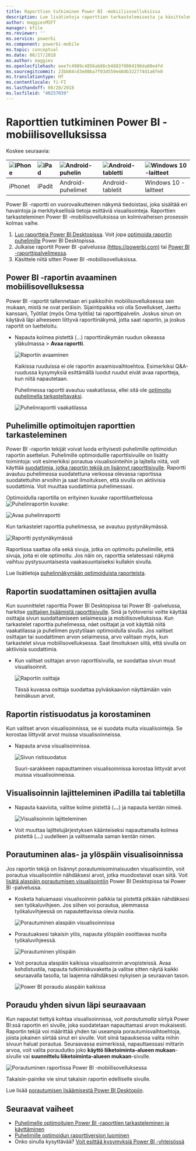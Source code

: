 ```yaml
---
title: Raporttien tutkiminen Power BI -mobiilisovelluksissa
description: Lue lisätietoja raporttien tarkastelemisesta ja käsittelemisestä Power BI -mobiilisovelluksissa puhelimella tai tabletilla. Voit luoda raportteja Power BI -palvelussa tai Power BI Desktopissa ja käsitellä niitä sitten mobiilisovelluksissa.
author: maggiesMSFT
manager: kfile
ms.reviewer: ''
ms.service: powerbi
ms.component: powerbi-mobile
ms.topic: conceptual
ms.date: 08/17/2018
ms.author: maggies
ms.openlocfilehash: eee7c4989c4856ab86cb4883f8004198da00e4fd
ms.sourcegitcommit: 23bb84cd3e80ba7f03d559e48db322774d1a6fe0
ms.translationtype: HT
ms.contentlocale: fi-FI
ms.lasthandoff: 08/20/2018
ms.locfileid: "40257039"
---
```

# <a name="explore-reports-in-the-power-bi-mobile-apps"></a>Raporttien tutkiminen Power BI -mobiilisovelluksissa
Koskee seuraavia:

| ![iPhone](media/mobile-reports-in-the-mobile-apps/ios-logo-40-px.png) | ![iPad](media/mobile-reports-in-the-mobile-apps/ios-logo-40-px.png) | ![Android-puhelin](media/mobile-reports-in-the-mobile-apps/android-logo-40-px.png) | ![Android-tabletti](media/mobile-reports-in-the-mobile-apps/android-logo-40-px.png) | ![Windows 10 -laitteet](media/mobile-reports-in-the-mobile-apps/win-10-logo-40-px.png) |
|:--- |:--- |:--- |:--- |:--- |
| iPhonet |iPadit |Android-puhelimet |Android-tabletit |Windows 10 -laitteet |

Power BI -raportti on vuorovaikutteinen näkymä tiedoistasi, joka sisältää eri havaintoja ja merkityksellisiä tietoja esittäviä visualisointeja. Raporttien tarkasteleminen Power BI -mobiilisovelluksissa on kolmivaiheisen prosessin kolmas vaihe.

1. [Luo raportteja Power BI Desktopissa](desktop-report-view.md). Voit jopa [optimoida raportin puhelimille](mobile-apps-view-phone-report.md) Power BI Desktopissa. 
2. Julkaise raportit Power BI -palvelussa [(https://powerbi.com)](https://powerbi.com) tai [Power BI -raporttipalvelimessa](report-server/get-started.md).  
3. Käsittele niitä sitten Power BI -mobiilisovelluksissa.

## <a name="open-a-power-bi-report-in-the-mobile-app"></a>Power BI -raportin avaaminen mobiilisovelluksessa
Power BI -raportit tallennetaan eri paikkoihin mobiilisovelluksessa sen mukaan, mistä ne ovat peräisin. Sijaintipaikka voi olla Sovellukset, Jaettu kanssani, Työtilat (myös Oma työtila) tai raporttipalvelin. Joskus sinun on käytävä läpi aiheeseen liittyvä raporttinäkymä, jotta saat raportin, ja joskus raportit on luetteloitu.

* Napauta kolmea pistettä (...) raporttinäkymän ruudun oikeassa yläkulmassa > **Avaa raportti**.
  
  ![Raportin avaaminen](media/mobile-reports-in-the-mobile-apps/power-bi-android-open-report-tile.png)
  
  Kaikissa ruuduissa ei ole raportin avaamisvaihtoehtoa. Esimerkiksi Q&A-ruudussa kysymyksiä esittämällä luodut ruudut eivät avaa raportteja, kun niitä napautetaan. 
  
  Puhelimessa raportti avautuu vaakatilassa, ellei sitä ole [optimoitu puhelimella tarkasteltavaksi](mobile-reports-in-the-mobile-apps.md#view-reports-optimized-for-phones).
  
  ![Puhelinraportti vaakatilassa](media/mobile-reports-in-the-mobile-apps/power-bi-iphone-report-landscape.png)

## <a name="view-reports-optimized-for-phones"></a>Puhelimille optimoitujen raporttien tarkasteleminen
Power BI -raportin tekijät voivat luoda erityisesti puhelimille optimoidun raportin asettelun. Puhelimille optimoiduille raporttisivuille on lisätty toimintoja: voit esimerkiksi porautua visualisointeihin ja lajitella niitä, voit käyttää [suodattimia, jotka raportin tekijä on lisännyt raporttisivulle](mobile-apps-view-phone-report.md#filter-the-report-page-on-a-phone). Raportti avautuu puhelimessa suodatettuna verkossa olevassa raportissa suodatettuihin arvoihin ja saat ilmoituksen, että sivulla on aktiivisia suodattimia. Voit muuttaa suodattimia puhelimessasi.

Optimoidulla raportilla on erityinen kuvake raporttiluettelossa ![Puhelinraportin kuvake](media/mobile-reports-in-the-mobile-apps/power-bi-phone-report-icon.png):

![Avaa puhelinraportti](media/mobile-reports-in-the-mobile-apps/power-bi-android-phone-report.png)

Kun tarkastelet raporttia puhelimessa, se avautuu pystynäkymässä.

![Raportti pystynäkymässä](media/mobile-reports-in-the-mobile-apps/07-power-bi-phone-report-portrait.png)

 Raportissa saattaa olla sekä sivuja, jotka on optimoitu puhelimille, että sivuja, joita ei ole optimoitu. Jos näin on, raporttia selatessasi näkymä vaihtuu pystysuuntaisesta vaakasuuntaiseksi kullakin sivulla.

Lue lisätietoja [puhelinnäkymään optimoiduista raporteista](mobile-apps-view-phone-report.md).

## <a name="use-slicers-to-filter-a-report"></a>Raportin suodattaminen osittajien avulla
Kun suunnittelet raporttia Power BI Desktopissa tai Power BI -palvelussa, harkitse [osittajien lisäämistä raporttisivulle](power-bi-visualization-slicers.md). Sinä ja työtoverisi voitte käyttää osittajia sivun suodattamiseen selaimessa ja mobiilisovelluksissa. Kun tarkastelet raporttia puhelimessa, näet osittajat ja voit käyttää niitä vaakatilassa ja puhelimen pystytilaan optimoidulla sivulla. Jos valitset osittajan tai suodattimen arvon selaimessa, arvo valitaan myös, kun tarkastelet sivua mobiilisovelluksessa. Saat ilmoituksen siitä, että sivulla on aktiivisia suodattimia.  

* Kun valitset osittajan arvon raporttisivulla, se suodattaa sivun muut visualisoinnit.
  
  ![Raportin osittaja](media/mobile-reports-in-the-mobile-apps/power-bi-android-tablet-report-slicer.png)
  
  Tässä kuvassa osittaja suodattaa pylväskaavion näyttämään vain heinäkuun arvot.

## <a name="cross-filter-and-highlight-a-report"></a>Raportin ristisuodatus ja korostaminen
Kun valitset arvon visualisoinnissa, se ei suodata muita visualisointeja. Se korostaa liittyvät arvot muissa visualisoinneissa.

* Napauta arvoa visualisoinnissa.
  
  ![Sivun ristisuodatus](media/mobile-reports-in-the-mobile-apps/power-bi-android-tablet-report-highlight.png)
  
  Suuri-sarakkeen napauttaminen visualisoinnissa korostaa liittyvät arvot muissa visualisoinneissa. 

## <a name="sort-a-visual-on-an-ipad-or-a-tablet"></a>Visualisoinnin lajitteleminen iPadilla tai tabletilla
* Napauta kaaviota, valitse kolme pistettä (**...**) ja napauta kentän nimeä.
  
   ![Visualisoinnin lajitteleminen](media/mobile-reports-in-the-mobile-apps/power-bi-android-tablet-report-sort.png)
* Voit muuttaa lajittelujärjestyksen käänteiseksi napauttamalla kolmea pistettä (**...**) uudelleen ja valitsemalla saman kentän nimen.

## <a name="drill-down-and-up-in-a-visual"></a>Porautuminen alas- ja ylöspäin visualisoinnissa
Jos raportin tekijä on lisännyt porautumisominaisuuden visualisointiin, voit porautua visualisointiin nähdäksesi arvot, jotka muodostavat osan siitä. Voit [lisätä alaspäin porautumisen visualisointiin](power-bi-visualization-drill-down.md) Power BI Desktopissa tai Power BI -palvelussa. 

* Kosketa haluamaasi visualisoinnin palkkia tai pistettä pitkään nähdäksesi sen työkaluvihjeen. Jos siihen voi porautua, alemmassa työkaluvihjeessä on napautettavissa olevia nuolia. 
  
  ![Porautuminen alaspäin visualisoinnissa](media/mobile-reports-in-the-mobile-apps/power-bi-mobile-drill-down-tooltip.png)

* Porautuaksesi takaisin ylös, napauta ylöspäin osoittavaa nuolta työkaluvihjeessä.
  
  ![Porautuminen ylöspäin](media/mobile-reports-in-the-mobile-apps/power-bi-mobile-drill-up-tooltip.png)

* Voit porautua alaspäin kaikissa visualisoinnin arvopisteissä. Avaa kohdistustila, napauta tutkimiskuvaketta ja valitse sitten näytä kaikki seuraavalla tasolla, tai laajenna nähdäksesi nykyisen ja seuraavan tason.

   ![Power BI poraudu alaspäin kaikissa](media/mobile-reports-in-the-mobile-apps/power-bi-drill-down-all.png)

## <a name="drill-through-from-one-page-to-another"></a>Poraudu yhden sivun läpi seuraavaan

Kun napautat tiettyä kohtaa visualisoinnissa, voit *porautumalla* siirtyä Power BI:ssä raportin eri sivulle, joka suodatetaan napauttamasi arvon mukaisesti. Raportin tekijä voi määrittää yhden tai useampia porautumisvaihtoehtoja, joista jokainen siirtää sinut eri sivulle. Voit siinä tapauksessa valita mihin sivuun haluat porautua. Seuraavassa esimerkissä, napauttaessasi mittarin arvoa, voit valita poraudutko joko **käyttö liiketoiminta-alueen mukaan**-sivulle vai **suunnittelu liiketoiminta-alueen mukaan**-sivulle.

![Porautuminen raportissa Power BI -mobiilisovelluksessa](media/mobile-reports-in-the-mobile-apps/power-bi-mobile-drill-through-it-spent-report.png)

Takaisin-painike vie sinut takaisin raportin edelliselle sivulle.

Lue lisää [porautumisen lisäämisestä Power BI Desktopiin](desktop-drillthrough.md).

## <a name="next-steps"></a>Seuraavat vaiheet
* [Puhelimelle optimoitujen Power BI -raporttien tarkasteleminen ja käyttäminen](mobile-apps-view-phone-report.md)
* [Puhelimille optimoidun raporttiversion luominen](desktop-create-phone-report.md)
* Onko sinulla kysyttävää? [Voit esittää kysymyksiä Power BI -yhteisössä](http://community.powerbi.com/)

